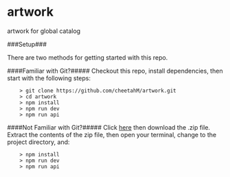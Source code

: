 # artwork
artwork for global catalog

###Setup###

There are two methods for getting started with this repo.

####Familiar with Git?#####
Checkout this repo, install dependencies, then start with the following steps:

```
	> git clone https://github.com/cheetahM/artwork.git
	> cd artwork
	> npm install
	> npm run dev
    > npm run api
```

####Not Familiar with Git?#####
Click [here](https://github.com/cheetahM/artwork/archive/master.zip) then download the .zip file.  Extract the contents of the zip file, then open your terminal, change to the project directory, and:

```
	> npm install
	> npm run dev
    > npm run api
```